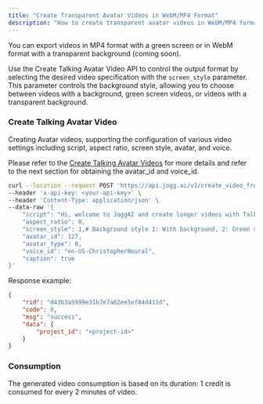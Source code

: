 ```yaml
---
title: "Create Transparent Avatar Videos in WebM/MP4 Format"
description: "How to create transparent avatar videos in WebM/MP4 format."
---
```


You can export videos in MP4 format with a green screen or in WebM format with a transparent background (coming soon).

Use the Create Talking Avatar Video API to control the output format by selecting the desired video specification with the `screen_style` parameter. This parameter controls the background style, allowing you to choose between videos with a background, green screen videos, or videos with a transparent background.

### Create Talking Avatar Video

Creating Avatar videos, supporting the configuration of various video settings including script, aspect ratio, screen style, avatar, and voice.

Please refer to the [Create Talking Avatar Videos](https://docs.jogg.ai/api-reference/Create-Avatar-Videos/CreateAvatarVideo) for more details and refer to the next section for obtaining the avatar\_id and voice\_id.

```bash
curl --location --request POST 'https://api.jogg.ai/v1/create_video_from_talking_avatar' \
--header 'x-api-key: <your-api-key>' \
--header 'Content-Type: application/json' \
--data-raw '{
    "script": "Hi, welcome to JoggAI and create longer videos with Talking Avatars in minutes!",
    "aspect_ratio": 0,
    "screen_style": 1,# Background style 1: With background, 2: Green screen, 3: Transparent background(Webm)
    "avatar_id": 127,
    "avatar_type": 0,
    "voice_id": "en-US-ChristopherNeural",
    "caption": true
}'
```

Response example:

```json
{
    "rid": "d43b3a5999e31b7e7a62ee5ef84d411d",
    "code": 0,
    "msg": "success",
    "data": {
        "project_id": "<project-id>"   
    }
}
```

### Consumption

The generated video consumption is based on its duration: 1 credit is consumed for every 2 minutes of video.